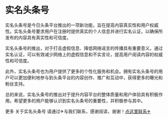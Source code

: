 # 实名头条号

实名头条号是今日头条平台推出的一项新功能，旨在提高内容真实性和用户权威性。实名头条号要求用户在注册时提供真实的个人信息并进行实名认证，以确保所发布的内容具有真实性和可信度。

实名头条号的推出，对于打击虚假信息、降低网络谣言的传播具有重要意义。通过实名认证，可以有效减少网络上的虚假信息和不实言论，提高用户阅读内容的权威性和可信度。

此外，实名头条号也为用户提供了更多的个性化服务和机会。拥有实名头条号的用户可以更加便利地参与到头条平台的内容创作、推广和互动中，获得更多的曝光和粉丝支持。

总的来说，实名头条号的推出对于提升内容平台的整体质量和用户体验具有积极作用。希望更多的用户能够认识到实名头条号的重要性，并积极参与其中。

更多 关于实名头条号 请通过✈与我们联系，感谢阅读，谢谢！[点这里联系✈](https://www.k02.cc)